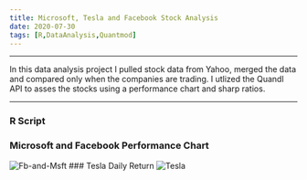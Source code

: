 ```yaml
---
title: Microsoft, Tesla and Facebook Stock Analysis
date: 2020-07-30
tags: [R,DataAnalysis,Quantmod]
---
```


<hr>
In this data analysis project I pulled stock data from Yahoo, merged the data and compared only when the companies are trading. 
I utlized the Quandl API to asses the stocks using a performance chart and sharp ratios.

<hr>



### R Script
<script src="https://gist.github.com/Akarsh654/8769c3e1c6cf8985b41ee856f8261a53.js"></script>
### Microsoft and Facebook Performance Chart 
<img src="https://i.ibb.co/smV5vv5/Fb-and-Msft.png" alt="Fb-and-Msft" border="0">
### Tesla Daily Return
<img src="https://i.ibb.co/brc7mCg/Tesla.png" alt="Tesla" border="0">
